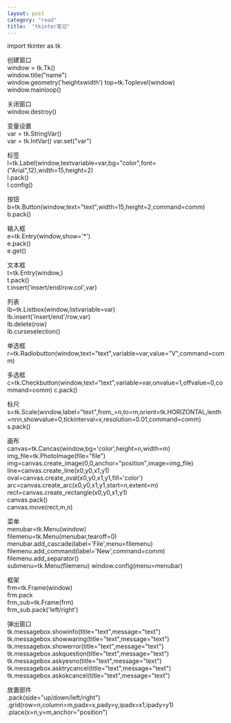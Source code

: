 ```yaml
---
layout: post
category: "read"
title:  "tkinter笔记"
---
```


import tkinter as tk  

创建窗口  
window = tk.Tk()  
window.title("name")  
window.geometry('heightxwidth') 
top=tk.Toplevel(window) 
window.mainloop()

关闭窗口  
window.destroy()

<!-- more -->

变量设置  
var = tk.StringVar()  
var = tk.IntVar() 
var.set("var")  

标签  
l=tk.Label(window,textvariable=var,bg="color",font=("Arial",12),width=15,height=2)  
l.pack()  
l.config()

按钮  
b=tk.Button(window,text="text",width=15,height=2,command=comm)  
b.pack()

输入框  
e=tk.Entry(window,show='*')  
e.pack()  
e.get()

文本框  
t=tk.Entry(window,)  
t.pack()  
t.insert('insert/end/row.col',var)

列表  
lb=tk.Listbox(window,listvariable=var)   
lb.insert('insert/end'/row,var)    
lb.delete(row)   
lb.curseselection()

单选框   
r=tk.Radiobutton(window,text="text",variable=var,value="V",command=comm)  

多选框  
c=tk.Checkbutton(window,text="text",variable=var,onvalue=1,offvalue=0,command=comm)
c.pack()

标尺  
s=tk.Scale(window,label="text",from_=n,to=m,orient=tk.HORIZONTAL,lenth=nnn,showvalue=0,tickinterval=x,resolution=0.01,command=comm)  
s.pack()

画布  
canvas=tk.Cancas(window,bg='color',height=n,width=m)  
img_file=tk.PhotoImage(file="file")  
img=canvas.create_image(0,0,anchor="position",image=img_file)  
line=canvas.create_line(x0,y0,x1,y1)  
oval=canvas.create_oval(x0,y0,x1,y1,fill='color')  
arc=canvas.create_arc(x0,y0,x1,y1,start=n,extent=m)  
rect=canvas.create_rectangle(x0,y0,x1,y1)  
canvas.pack()  
canvas.move(rect,m,n)

菜单  
menubar=tk.Menu(window)  
filemenu=tk.Menu(menubar,tearoff=0)   
menubar.add_cascade(label='File',menu=filemenu)   
filemenu.add_command(label='New',command=comm)  
filemenu.add_separator()  
submenu=tk.Menu(filemenu)
window.config(menu=menubar)

框架  
frm=tk.Frame(window)  
frm.pack  
frm_sub=tk.Frame(frm)  
frm_sub.pack('left/right')

弹出窗口  
tk.messagebox.showinfo(title="text",message="text")  
tk.messagebox.showwaring(title="text",message="text")  
tk.messagebox.showerror(title="text",message="text")  
tk.messagebox.askquestion(title="text",message="text")  
tk.messagebox.askyesno(title="text",message="text")  
tk.messagebox.asktrycancel(title="text",message="text")  
tk.messagebox.askokcancel(title="text",message="text")  

放置部件  
.pack(side="up/down/left/right")  
.grid(row=n,column=m,padx=x,pady=y,ipadx=x1,ipady=y1)  
.place(x=n,y=m,anchor="position")








